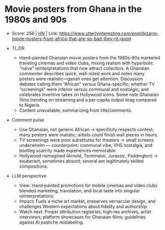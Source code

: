 # Movie posters from Ghana in the 1980s and 90s

- Score: 256 | [HN](https://news.ycombinator.com/item?id=45712807) | Link: https://www.utterlyinteresting.com/post/bizarre-movie-posters-from-africa-that-are-so-bad-they-re-good

- TL;DR
  - Hand-painted Ghanaian movie posters from the 1980s–90s marketed traveling cinemas and video clubs, mixing realism with hyperbolic “naive” reinterpretations that now attract collectors. A Ghanaian commenter describes quick, wall-sized work and notes many posters were realistic—garish ones get attention. Discussion debates calling them “African” versus Ghana-specific; whether TV “screenings” were inferior versus communal and nostalgic; and celebrates inventive takes on Hollywood icons. Some note Ghanaian films trending on streaming and a per‑capita output brag compared to Nigeria.
  - Content unavailable; summarizing from title/comments.

- Comment pulse
  - Use Ghanaian, not generic African → specificity respects context; many posters were realistic; artists could finish wall pieces in hours.
  - TV screenings were poor substitutes for theaters → small screens underwhelm — counterpoint: communal vibe, VHS nostalgia, and bootleg scarcity made experiences memorable.
  - Hollywood reimagined (Arnold, Terminator, Jurassic, Paddington) → exuberant, sometimes absurd; several are legitimately skilled compositions.

- LLM perspective
  - View: Hand‑painted promotions for mobile cinemas and video clubs blended marketing, translation, and local taste into singular reinterpretations.
  - Impact: Fuels a niche art market, preserves vernacular design, and challenges Western expectations about fidelity and authorship.
  - Watch next: Proper attribution registries, high‑res archives, artist interviews; platform showcases for Ghanaian films; guidelines against AI pastiche mislabeling.
